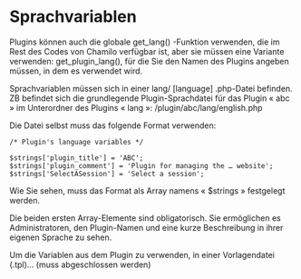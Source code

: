 
# Sprachvariablen

Plugins können auch die globale get\_lang\(\) -Funktion verwenden, die im Rest des Codes von Chamilo verfügbar ist, aber sie müssen eine Variante verwenden: get\_plugin\_lang\(\), für die Sie den Namen des Plugins angeben müssen, in dem es verwendet wird.

Sprachvariablen müssen sich in einer lang/ \[language\] .php-Datei befinden. ZB befindet sich die grundlegende Plugin-Sprachdatei für das Plugin « abc » im Unterordner des Plugins « lang »: /plugin/abc/lang/english.php

Die Datei selbst muss das folgende Format verwenden:

```text
/* Plugin's language variables */

$strings['plugin_title'] = 'ABC';
$strings['plugin_comment'] = 'Plugin for managing the … website';
$strings['SelectASession'] = 'Select a session';
```

Wie Sie sehen, muss das Format als Array namens « $strings » festgelegt werden.

Die beiden ersten Array-Elemente sind obligatorisch. Sie ermöglichen es Administratoren, den Plugin-Namen und eine kurze Beschreibung in ihrer eigenen Sprache zu sehen.

Um die Variablen aus dem Plugin zu verwenden, in einer Vorlagendatei \(.tpl\)... \(muss abgeschlossen werden\)